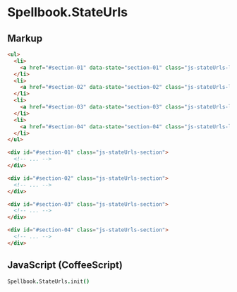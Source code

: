 Spellbook.StateUrls
===================

Markup
------

```html
<ul>
  <li>
    <a href="#section-01" data-state="section-01" class="js-stateUrls-link">Section 01</a>
  </li>
  <li>
    <a href="#section-02" data-state="section-02" class="js-stateUrls-link">Section 01</a>
  </li>
  <li>
    <a href="#section-03" data-state="section-03" class="js-stateUrls-link">Section 01</a>
  </li>
  <li>
    <a href="#section-04" data-state="section-04" class="js-stateUrls-link">Section 01</a>
  </li>
</ul>

<div id="#section-01" class="js-stateUrls-section">
  <!-- ... -->
</div>

<div id="#section-02" class="js-stateUrls-section">
  <!-- ... -->
</div>

<div id="#section-03" class="js-stateUrls-section">
  <!-- ... -->
</div>

<div id="#section-04" class="js-stateUrls-section">
  <!-- ... -->
</div>
```

JavaScript (CoffeeScript)
-------------------------

```coffeescript
Spellbook.StateUrls.init()
```
